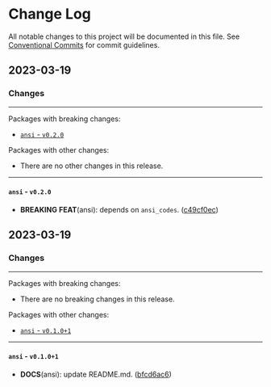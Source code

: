 # Change Log

All notable changes to this project will be documented in this file.
See [Conventional Commits](https://conventionalcommits.org) for commit guidelines.

## 2023-03-19

### Changes

---

Packages with breaking changes:

 - [`ansi` - `v0.2.0`](#ansi---v020)

Packages with other changes:

 - There are no other changes in this release.

---

#### `ansi` - `v0.2.0`

 - **BREAKING** **FEAT**(ansi): depends on `ansi_codes`. ([c49cf0ec](https://github.com/hyiso/ansi/commit/c49cf0ecbc576eff4ec84c704df4325286930495))


## 2023-03-19

### Changes

---

Packages with breaking changes:

 - There are no breaking changes in this release.

Packages with other changes:

 - [`ansi` - `v0.1.0+1`](#ansi---v0101)

---

#### `ansi` - `v0.1.0+1`

 - **DOCS**(ansi): update README.md. ([bfcd6ac6](https://github.com/hyiso/ansi/commit/bfcd6ac6a760ed0866f425fe6e2272d1c12daaf5))

